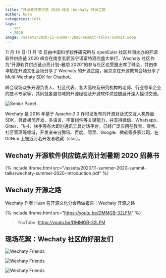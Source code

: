 ```yaml
---
title: “开源软件供应链 2020 峰会：Wechaty 开源之路
author: huan
categories: talk
tags:
  - soc
  - 2020
image: /assets/2020/11-summer-2020-summit-talks/summit.webp
---
```


11 月 14 日-11 月 15 日由中国科学软件研究所与 openEuler 社区共同主办的开源软件供应链 2020 峰会在南京玄武苏宁诺富特酒店盛大举行，Wechaty 社区作为“开源软件供应链点亮计划-暑期 2020”的参与社区也受邀出席了峰会，并由李卓桓在开源文化会场分享了 Wechaty 的开源之路，吴京京在开源教育会场分享了 Multi-Wechaty SDK for Chatbot。

峰会现场众多开源负责人、社区代表、各大高校及研究机构的老师、行业领军企业的技术专家等，共同就各自领域的开源经验及开源软件供应链展开深入探讨交流。

![Senior Panel](/assets/2020/11-summer-2020-summit-talks/senior-panel.webp)

Wechaty 是 2016 年基于 Apache-2.0 许可证发布的开源对话式交互人机界面 SDK，具备极简开发、多语言、丰富组件等关键能力，并支持微信、Whatsapp、Gitter、飞书、快手等各大即时通讯工具对话平台，已经广泛应用在教育、零售、社区管理等领域，开发者来自腾讯、百度、阿里、Google、微软等多家公司，在 GitHub 上被近万名开发者收藏（star）。

## Wechaty 开源软件供应链点亮计划暑期 2020 招募书

{% include iframe.html src="/assets/2020/11-summer-2020-summit-talks/wechaty-summer-2020-introduction.pdf" %}

## Wechaty 开源之路

Wechaty 作者 Huan 在开源文化分会场做报告：Wechaty 开源之路

{% include iframe.html src="https://youtu.be/DMMGB-32LFM" %}

> YouTube: <https://youtu.be/DMMGB-32LFM>

## 现场花絮：Wechaty 社区的好朋友们

![Wechaty Friends](/assets/2020/11-summer-2020-summit-talks/friends.webp)

![Wechaty Friends](/assets/2020/11-summer-2020-summit-talks/six.jpg)

![Wechaty Friends](/assets/2020/11-summer-2020-summit-talks/four.jpg)
